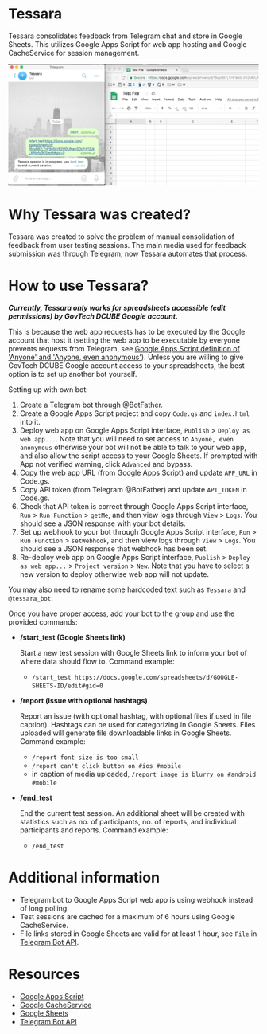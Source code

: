 # Tessara
Tessara consolidates feedback from Telegram chat and store in Google Sheets. This utilizes Google Apps Script for web app hosting and Google CacheService for session management.

![Tessara Demo](https://github.com/Milleus/tessara/blob/master/docs/tessara.gif "Tessara Demo")

# Why Tessara was created?
Tessara was created to solve the problem of manual consolidation of feedback from user testing sessions. The main media used for feedback submission was through Telegram, now Tessara automates that process.

# How to use Tessara?
**_Currently, Tessara only works for spreadsheets accessible (edit permissions) by GovTech DCUBE Google account._**

This is because the web app requests has to be executed by the Google account that host it (setting the web app to be executable by everyone prevents requests from Telegram, see [Google Apps Script definition of 'Anyone' and 'Anyone, even anonymous'](https://developers.google.com/apps-script/guides/web)). Unless you are willing to give GovTech DCUBE Google account access to your spreadsheets, the best option is to set up another bot yourself.

Setting up with own bot:
  1. Create a Telegram bot through @BotFather.
  2. Create a Google Apps Script project and copy `Code.gs` and `index.html` into it.
  3. Deploy web app on Google Apps Script interface, `Publish` > `Deploy as web app...`. Note that you will need to set access to `Anyone, even anonymous` otherwise your bot will not be able to talk to your web app, and also allow the script access to your Google Sheets. If prompted with App not verified warning, click `Advanced` and bypass.
  4. Copy the web app URL (from Google Apps Script) and update `APP_URL` in Code.gs.
  5. Copy API token (from Telegram @BotFather) and update `API_TOKEN` in Code.gs.
  6. Check that API token is correct through Google Apps Script interface, `Run` > `Run Function` > `getMe`, and then view logs through `View` > `Logs`. You should see a JSON response with your bot details.
  7. Set up webhook to your bot through Google Apps Script interface, `Run` > `Run Function` > `setWebhook`, and then view logs through `View` > `Logs`. You should see a JSON response that webhook has been set.
  8. Re-deploy web app on Google Apps Script interface, `Publish` > `Deploy as web app...` > `Project version` > `New`. Note that you have to select a new version to deploy otherwise web app will not update.
  
  You may also need to rename some hardcoded text such as `Tessara` and `@tessara_bot`.

Once you have proper access, add your bot to the group and use the provided commands:
- **/start_test (Google Sheets link)**

  Start a new test session with Google Sheets link to inform your bot of where data should flow to. Command example:
  - `/start_test https://docs.google.com/spreadsheets/d/GOOGLE-SHEETS-ID/edit#gid=0`
  
- **/report (issue with optional hashtags)**
  
  Report an issue (with optional hashtag, with optional files if used in file caption). Hashtags can be used for categorizing in Google Sheets. Files uploaded will generate file downloadable links in Google Sheets. Command example:
  - `/report font size is too small`
  - `/report can't click button on #ios #mobile`
  - in caption of media uploaded, `/report image is blurry on #android #mobile`
  
- **/end_test**

  End the current test session. An additional sheet will be created with statistics such as no. of participants, no. of reports, and individual participants and reports. Command example:
  - `/end_test`

# Additional information
- Telegram bot to Google Apps Script web app is using webhook instead of long polling.
- Test sessions are cached for a maximum of 6 hours using Google CacheService.
- File links stored in Google Sheets are valid for at least 1 hour, see `File` in [Telegram Bot API](https://core.telegram.org/bots/api).

# Resources
- [Google Apps Script](https://developers.google.com/apps-script/)
- [Google CacheService](https://developers.google.com/apps-script/reference/cache/cache-service)
- [Google Sheets](https://www.google.com/sheets/about/)
- [Telegram Bot API](https://core.telegram.org/bots/api)
